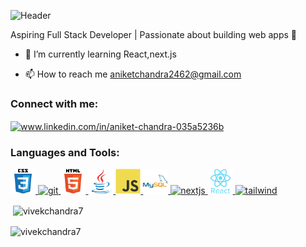 

<!---
annnikett/annnikett is a ✨ special ✨ repository because its `README.md` (this file) appears on your GitHub profile.
You can click the Preview link to take a look at your changes.
--->
![Header](https://ppl-ai-file-upload.s3.amazonaws.com/web/direct-files/attachments/images/74914395/a4029909-1262-41ee-a310-facf3b52e9e0/image.jpg?AWSAccessKeyId=ASIA2F3EMEYET7BPLLZ2&Signature=tPqx9MaKEuLJFuI7IzezOajsnZM%3D&x-amz-security-token=IQoJb3JpZ2luX2VjEGoaCXVzLWVhc3QtMSJHMEUCIGKcExgKHQ8sAkoocPZYNvmj%2FwzYrD673eGCWuQwpeVLAiEAoKK1j3lYG13zCFuBVeUR6Domih%2FBZf5YUITSsVdVf8gq8QQIIxABGgw2OTk3NTMzMDk3MDUiDBa6Zp4mv0rztxWzxCrOBBQ7fGHtLI8lIIshsYM%2Bndkm76yBGFhzq89PEdmnTr0JCx9D2Ecqllzym22eiyFXITJd3aOf5NQRMvW4OWF3ElkDhTHPj6Yl0g35yqKOvgK0hmYUIps0OhP3scdTz1pgi%2FwEKJbffvpIO8X7p5ltNBi6qIndika24tXR3c4M1hTOwY3otqYJ8KYRE1Ldc9MvPt%2F44dZonfwyBOMz7t9osW6KzmQuROB%2FeYOpd%2BV298Oc2BnT8%2BrEzo6Odk2yv3QFLxNgPlGEUFpAQ1B3bAPO0OC%2BSsEOOEuwnacQg1mt62TXtNGKbtl43937M1dlmmY%2FLwR7W8%2BZuuLEX9%2BjM5AXOQSqjlTfzxpNJ9WHB2IN2fjX8umjUV7l%2FQjv6Zu8XupgalR5XSyUmb6wNRYA8ExkfpXoKma583UnETL0FFPimUqEf8emv28KMepBQ89BXTLaiP3gjTiQ28q24Axkt2ZZaqCcVDGsENrKilOvLvPb1vPPkXLNQQC5WZF5aGLbDBQjXFZye3NKpOiDnBZ2XMRrTowCa%2FOMCKyFomVBCqDHoh3o%2BPHKAeTqt4A168Bqi50s4861aaNl542W2f%2Fsy6MlcwTy3Nbqn11qfQxtlGfQx9rxwOAPNs9A1hLYoKqJan5jXXJv8AgV7iuX%2B2o0AFALg1i1PvJkR5HbOabrcbqQxaB0FLA%2BKZVV3Y%2B1z9rC24VnUQ%2BC3FWgBszM6UcyGjiEzJyJ3k4j7R4SnQzF6ICcurPFN8rbEBVMs3Vw0dh%2Fx%2BBfehM0K07fPA1QkhCHe%2F4zMO%2Ft4McGOpoBBn5IdppoT0rc8g5xrt5eZl%2ByICoygDxlef9g9vYohCb4UcrjvKKYw2%2FYDkZZh3cdCloxJhP2n%2BkdJlusPBzQRtgrkHy%2FnbnySIElt4GdPoP5YVYA7q%2BezAW5aupqXPCL5XrSewHq0QQ04i%2Bsciw24Xb2LHXrMSF4jFpD3TCzVmGntsQobkf6X9cxACl5BExH%2FnfUKtZewQRvWA%3D%3D&Expires=1761098273)

  Aspiring Full Stack Developer | Passionate about building web apps 🚀

- 🌱 I’m currently learning React,next.js

- 📫 How to reach me aniketchandra2462@gmail.com

<h3 align="left">Connect with me:</h3>
<p align="left">
<a href="[www.linkedin.com/in/
aniket-chandra-035a5236b](https://www.linkedin.com/in/aniket-chandra-035a5236b/)
" target="blank"><img align="center" src="https://github.com/annnikett" alt="www.linkedin.com/in/aniket-chandra-035a5236b" height="30" width="40" /></a>
</p>

<h3 align="left">Languages and Tools:</h3>
<p align="left"> <a href="https://www.w3schools.com/css/" target="_blank" rel="noreferrer"> <img src="https://raw.githubusercontent.com/devicons/devicon/master/icons/css3/css3-original-wordmark.svg" alt="css3" width="40" height="40"/> </a> <a href="https://git-scm.com/" target="_blank" rel="noreferrer"> <img src="https://www.vectorlogo.zone/logos/git-scm/git-scm-icon.svg" alt="git" width="40" height="40"/> </a> <a href="https://www.w3.org/html/" target="_blank" rel="noreferrer"> <img src="https://raw.githubusercontent.com/devicons/devicon/master/icons/html5/html5-original-wordmark.svg" alt="html5" width="40" height="40"/> </a> <a href="https://www.java.com" target="_blank" rel="noreferrer"> <img src="https://raw.githubusercontent.com/devicons/devicon/master/icons/java/java-original.svg" alt="java" width="40" height="40"/> </a> <a href="https://developer.mozilla.org/en-US/docs/Web/JavaScript" target="_blank" rel="noreferrer"> <img src="https://raw.githubusercontent.com/devicons/devicon/master/icons/javascript/javascript-original.svg" alt="javascript" width="40" height="40"/> </a> <a href="https://www.mysql.com/" target="_blank" rel="noreferrer"> <img src="https://raw.githubusercontent.com/devicons/devicon/master/icons/mysql/mysql-original-wordmark.svg" alt="mysql" width="40" height="40"/> </a> <a href="https://nextjs.org/" target="_blank" rel="noreferrer"> <img src="https://cdn.worldvectorlogo.com/logos/nextjs-2.svg" alt="nextjs" width="40" height="40"/> </a> <a href="https://reactjs.org/" target="_blank" rel="noreferrer"> <img src="https://raw.githubusercontent.com/devicons/devicon/master/icons/react/react-original-wordmark.svg" alt="react" width="40" height="40"/> </a> <a href="https://tailwindcss.com/" target="_blank" rel="noreferrer"> <img src="https://www.vectorlogo.zone/logos/tailwindcss/tailwindcss-icon.svg" alt="tailwind" width="40" height="40"/> </a> </p>

<p>&nbsp;<img align="center" src="https://github-readme-stats.vercel.app/api?username=vivekchandra7&show_icons=true&locale=en" alt="vivekchandra7" /></p>

<p><img align="center" src="https://github-readme-streak-stats.herokuapp.com/?user=vivekchandra7&" alt="vivekchandra7" /></p>
